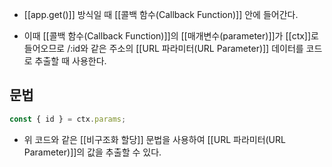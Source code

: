 - [[app.get()]] 방식일 때 [[콜백 함수(Callback Function)]] 안에 들어간다.

- 이때 [[콜백 함수(Callback Function)]]의 [[매개변수(parameter)]]가 [[ctx]]로 들어오므로 /:id와 같은 주소의 [[URL 파라미터(URL Parameter)]] 데이터를 코드로 추출할 때 사용한다.

## 문법

```js
const { id } = ctx.params;
```

- 위 코드와 같은 [[비구조화 할당]] 문법을 사용하여 [[URL 파라미터(URL Parameter)]]의 값을 추출할 수 있다.